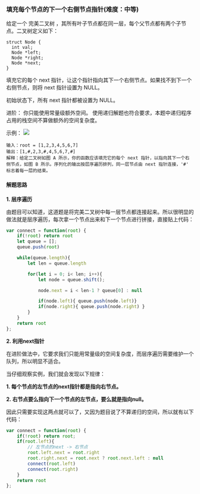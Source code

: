 ###  填充每个节点的下一个右侧节点指针(难度：中等)

给定一个 完美二叉树 ，其所有叶子节点都在同一层，每个父节点都有两个子节点。二叉树定义如下：

```
struct Node {
  int val;
  Node *left;
  Node *right;
  Node *next;
}
```
填充它的每个 next 指针，让这个指针指向其下一个右侧节点。如果找不到下一个右侧节点，则将 next 指针设置为 NULL。

初始状态下，所有 next 指针都被设置为 NULL。

进阶：
你只能使用常量级额外空间。
使用递归解题也符合要求，本题中递归程序占用的栈空间不算做额外的空间复杂度。

示例：
![](https://assets.leetcode.com/uploads/2019/02/14/116_sample.png)

```
输入：root = [1,2,3,4,5,6,7]
输出：[1,#,2,3,#,4,5,6,7,#]
解释：给定二叉树如图 A 所示，你的函数应该填充它的每个 next 指针，以指向其下一个右侧节点，如图 B 所示。序列化的输出按层序遍历排列，同一层节点由 next 指针连接，'#' 标志着每一层的结束。
```

#### 解题思路
**1. 层序遍历**

由题目可以知道，这道题是将完美二叉树中每一层节点都连接起来。所以很明显的做法就是层序遍历，每次拿一个节点出来和下一个节点进行拼接，直接贴上代码：

```JavaScript
var connect = function(root) {
    if(!root) return root
    let queue = [];
    queue.push(root)

    while(queue.length){
        let len = queue.length

        for(let i = 0; i< len; i++){
            let node = queue.shift();

            node.next = i < len-1 ? queue[0] : null

            if(node.left){ queue.push(node.left)}
            if(node.right){ queue.push(node.right) }
        }
    }
    return root
};
```
**2. 利用next指针**

在进阶做法中，它要求我们只能用常量级的空间复杂度，而层序遍历需要维护一个队列，所以明显不适合。

当仔细观察实例，我们就会发现以下规律：

**1. 每个节点的左节点的next指针都是指向右节点。**

**2. 右节点要么指向下一个节点的左节点，要么就是指向null。**

因此只需要实现这两点就可以了，又因为题目说了不算递归的空间，所以就有以下代码：

```JavaScript
var connect = function(root) {
    if(!root) return root;
    if(root.left){
        // 左节点的next -> 右节点
        root.left.next = root.right
        root.right.next = root.next ? root.next.left : null
        connect(root.left)
        connect(root.right)
    }
    return root
};
```

